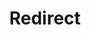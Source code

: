 ﻿---
layout: src/layouts/Redirect.astro
title: Redirect
redirect: /docs/packaging-applications/create-packages/octopack
pubDate:  2023-01-01
navSearch: false
navSitemap: false
navMenu: false
---
